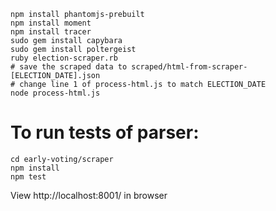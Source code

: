     npm install phantomjs-prebuilt
    npm install moment
    npm install tracer
    sudo gem install capybara
    sudo gem install poltergeist
    ruby election-scraper.rb
    # save the scraped data to scraped/html-from-scraper-[ELECTION_DATE].json
    # change line 1 of process-html.js to match ELECTION_DATE
    node process-html.js


# To run tests of parser:
    cd early-voting/scraper
    npm install
    npm test

View http://localhost:8001/ in browser
